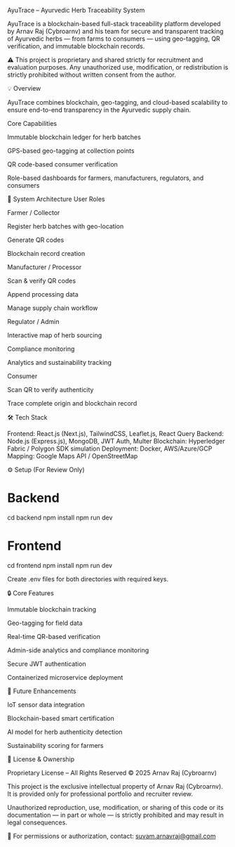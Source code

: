 AyuTrace – Ayurvedic Herb Traceability System

AyuTrace is a blockchain-based full-stack traceability platform developed by Arnav Raj (Cybroarnv) and his team for secure and transparent tracking of Ayurvedic herbs — from farms to consumers — using geo-tagging, QR verification, and immutable blockchain records.

⚠️ This project is proprietary and shared strictly for recruitment and evaluation purposes.
Any unauthorized use, modification, or redistribution is strictly prohibited without written consent from the author.

💡 Overview

AyuTrace combines blockchain, geo-tagging, and cloud-based scalability to ensure end-to-end transparency in the Ayurvedic supply chain.

Core Capabilities

Immutable blockchain ledger for herb batches

GPS-based geo-tagging at collection points

QR code-based consumer verification

Role-based dashboards for farmers, manufacturers, regulators, and consumers

🧠 System Architecture
User Roles

Farmer / Collector

Register herb batches with geo-location

Generate QR codes

Blockchain record creation

Manufacturer / Processor

Scan & verify QR codes

Append processing data

Manage supply chain workflow

Regulator / Admin

Interactive map of herb sourcing

Compliance monitoring

Analytics and sustainability tracking

Consumer

Scan QR to verify authenticity

Trace complete origin and blockchain record

🛠️ Tech Stack

Frontend: React.js (Next.js), TailwindCSS, Leaflet.js, React Query
Backend: Node.js (Express.js), MongoDB, JWT Auth, Multer
Blockchain: Hyperledger Fabric / Polygon SDK simulation
Deployment: Docker, AWS/Azure/GCP
Mapping: Google Maps API / OpenStreetMap

⚙️ Setup (For Review Only)
# Backend
cd backend
npm install
npm run dev

# Frontend
cd frontend
npm install
npm run dev


Create .env files for both directories with required keys.

🔒 Core Features

Immutable blockchain tracking

Geo-tagging for field data

Real-time QR-based verification

Admin-side analytics and compliance monitoring

Secure JWT authentication

Containerized microservice deployment

🚀 Future Enhancements

IoT sensor data integration

Blockchain-based smart certification

AI model for herb authenticity detection

Sustainability scoring for farmers

📜 License & Ownership

Proprietary License – All Rights Reserved
© 2025 Arnav Raj (Cybroarnv)

This project is the exclusive intellectual property of Arnav Raj (Cybroarnv).
It is provided only for professional portfolio and recruiter review.

Unauthorized reproduction, use, modification, or sharing of this code or its documentation
— in part or whole — is strictly prohibited and may result in legal consequences.

📩 For permissions or authorization, contact:
suvam.arnavraj@gmail.com
